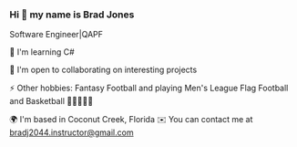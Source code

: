 ### Hi 👋 my name is Brad Jones

Software Engineer|QAPF

🧠 I'm learning C#

🤝 I'm open to collaborating on interesting projects

⚡ Other hobbies: Fantasy Football and playing Men's League Flag Football and Basketball 🏃🏽‍♂️🏀🏈

🌍 I'm based in Coconut Creek, Florida
✉️  You can contact me at bradj2044.instructor@gmail.com
